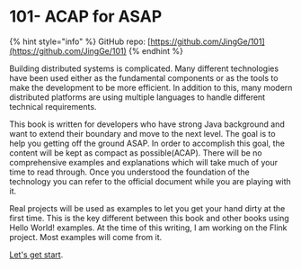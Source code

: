# 101- ACAP for ASAP

{% hint style="info" %}
GitHub repo: [https://github.com/JingGe/101](https://github.com/JingGe/101)
{% endhint %}

Building distributed systems is complicated. Many different technologies have been used either as the fundamental components or as the tools to make the development to be more efficient. In addition to this, many modern distributed platforms are using multiple languages to handle different technical requirements.

This book is written for developers who have strong Java background and want to extend their boundary and move to the next level. The goal is to help you getting off the ground ASAP. In order to accomplish this goal, the content will be kept as compact as possible(ACAP). There will be no comprehensive examples and explanations which will take much of your time to read through. Once you understood the foundation of the technology you can refer to the official document while you are playing with it.

Real projects will be used as examples to let you get your hand dirty at the first time. This is the key different between this book and other books using Hello World! examples. At the time of this writing, I am working on the Flink project. Most examples will come from it.&#x20;

[Let's get start](101-getting-started-with-flink-development/flink-dev.md). &#x20;
